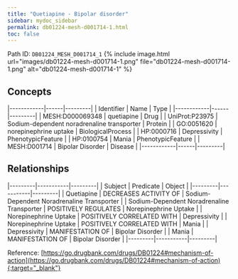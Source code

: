 ```yaml
---
title: "Quetiapine - Bipolar disorder"
sidebar: mydoc_sidebar
permalink: db01224-mesh-d001714-1.html
toc: false 
---
```



Path ID: `DB01224_MESH_D001714_1`
{% include image.html url="images/db01224-mesh-d001714-1.png" file="db01224-mesh-d001714-1.png" alt="db01224-mesh-d001714-1" %}

## Concepts

|------------|------|---------|
| Identifier | Name | Type    |
|------------|------|---------|
| MESH:D000069348 | quetiapine | Drug |
| UniProt:P23975 | Sodium-dependent noradrenaline transporter | Protein |
| GO:0051620 | norepinephrine uptake | BiologicalProcess |
| HP:0000716 | Depressivity | PhenotypicFeature |
| HP:0100754 | Mania | PhenotypicFeature |
| MESH:D001714 | Bipolar Disorder | Disease |
|------------|------|---------|

## Relationships

|---------|-----------|---------|
| Subject | Predicate | Object  |
|---------|-----------|---------|
| Quetiapine | DECREASES ACTIVITY OF | Sodium-Dependent Noradrenaline Transporter |
| Sodium-Dependent Noradrenaline Transporter | POSITIVELY REGULATES | Norepinephrine Uptake |
| Norepinephrine Uptake | POSITIVELY CORRELATED WITH | Depressivity |
| Norepinephrine Uptake | POSITIVELY CORRELATED WITH | Mania |
| Depressivity | MANIFESTATION OF | Bipolar Disorder |
| Mania | MANIFESTATION OF | Bipolar Disorder |
|---------|-----------|---------|

Reference: [https://go.drugbank.com/drugs/DB01224#mechanism-of-action](https://go.drugbank.com/drugs/DB01224#mechanism-of-action){:target="_blank"}